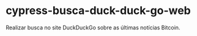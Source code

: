 # cypress-busca-duck-duck-go-web
Realizar busca no site DuckDuckGo sobre as últimas notícias Bitcoin.
